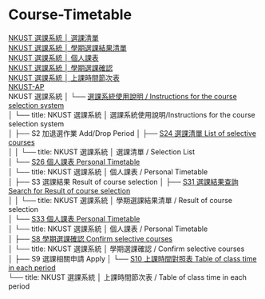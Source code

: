 # Course-Timetable
[NKUST 選課系統 │ 選課清單](https://iarthurtsai.github.io/Course-Timetable/NKUST%20選課系統%20│%20選課清單_Selection%20List.html)  
[NKUST 選課系統 │ 學期選課結果清單](https://iarthurtsai.github.io/Course-Timetable/NKUST%20選課系統%20│%20學期選課結果清單%20Result%20of%20course%20selection.html)  
[NKUST 選課系統 │ 個人課表](https://iarthurtsai.github.io/Course-Timetable/NKUST%20選課系統%20│%20個人課表_br__Personal%20Timetable.html)  
[NKUST 選課系統 │ 學期選課確認](https://iarthurtsai.github.io/Course-Timetable/NKUST%20選課系統%20│%20學期選課確認_Confirm%20selective%20courses.html)  
[NKUST 選課系統 │ 上課時間節次表](https://iarthurtsai.github.io/Course-Timetable/NKUST%20選課系統%20│%20上課時間節次表%20Table%20of%20class%20time%20in%20each%20period.html)  
[NKUST-AP](https://iarthurtsai.github.io/Course-Timetable/NKUST-AP%20%E2%94%82%20113%20%E5%AD%B8%E5%B9%B4%E5%BA%A6%E7%AC%AC%202%20%E5%AD%B8%E6%9C%9F%E8%AA%B2%E8%A1%A8.html)  
NKUST 選課系統
│   └── [選課系統使用說明 / Instructions for the course selection system](https://aais5.nkust.edu.tw/selcrs_std/Home/About)  
│            └── title: NKUST 選課系統 │ 選課系統使用說明/Instructions for the course selection system  
│
├── S2 加退選作業 Add/Drop Period
│   ├── [S24 選課清單 List of selective courses](https://aais5.nkust.edu.tw/selcrs_std/AddSelect/StdSelectedList)  
│   │        └── title: NKUST 選課系統 │ 選課清單 / Selection List  
│   └── [S26 個人課表 Personal Timetable](https://aais5.nkust.edu.tw/selcrs_std/StdSelecrs/CourseTimeTable)  
│            └── title: NKUST 選課系統 │ 個人課表 / Personal Timetable  
│
├── S3 選課結果 Result of course selection
│   ├── [S31 選課結果查詢 Search for Result of course selection](https://aais5.nkust.edu.tw/selcrs_std/StdSelecrs/GetStdPreSelectResult)  
│   │        └── title: NKUST 選課系統 │ 學期選課結果清單 / Result of course selection  
│   └── [S33 個人課表 Personal Timetable](https://aais5.nkust.edu.tw/selcrs_std/StdSelecrs/CourseTimeTable)  
│            └── title: NKUST 選課系統 │ 個人課表 / Personal Timetable  
│
├── [S8 學期選課確認 Confirm selective courses](https://aais5.nkust.edu.tw/selcrs_std/AddSelect/StdSelectedListConfirm)  
│        └── title: NKUST 選課系統 │ 學期選課確認 / Confirm selective courses  
│
├── S9 選課相關申請 Apply
│
└── [S10 上課時間對照表 Table of class time in each period](https://aais5.nkust.edu.tw/selcrs_std/Home/getCrsTime)  
         └── title: NKUST 選課系統 │ 上課時間節次表 / Table of class time in each period
